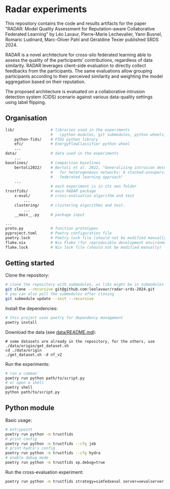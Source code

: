 # Radar experiments

This repository contains the code and results artifacts for the paper "RADAR: Model Quality Assessment for
Reputation-aware Collaborative Federated Learning" by Léo Lavaur, Pierre-Marie Lechevalier, Yann Busnel, Romaric Ludinard, Marc-Oliver Pahl and Géraldine Texier published SRDS 2024.

RADAR is a novel architecture for cross-silo federated learning able to assess the quality of the participants’ contributions, regardless of data similarity. RADAR leverages client-side evaluation to directly collect feedbacks from the participants. The same evaluations allow grouping participants according to their perceived similarity and weighting the model aggregation based on their reputation.

The proposed architecture is evaluated on a collaborative intrusion detection system (CIDS) scenario against various data-quality settings using label flipping.

## Organisation

```bash
lib/                # libraries used in the experiments
                    #   (python modules, git submodules, python wheels, ...)
    python-fids/    # FIDS python library
    efc/            # EnergyFlowClassifier python wheel
    ...
data/               # data used in the experiments
    ...
baselines/          # comparison baselines
    bertoli2022/    # Bertoli et al. 2022, "Generalizing intrusion detection
                    #   for heterogeneous networks: A stacked-unsupervised
                    #   federated learning approach"
    ...
                    # each experiment is in its own folder
trustfids/          # main RADAR package
    x-eval/         # cross-evaluation algorithm and test
        ...
    clustering/     # clustering algorithms and test.
        ...
    __main__.py     # package input

...
proto.py            # function prototypes
pyproject.toml      # Poetry configuration file
poetry.lock         # Poetry lock file (should not be modified manually)
flake.nix           # Nix Flake (for reproducible development environment)
flake.lock          # Nix lock file (should not be modified manually)
```

## Getting started

Clone the repository:

```bash
# clone the repository with submodules, as libs might be in submodules
git clone --recursive git@github.com:leolavaur/radar-srds-2024.git
# you can also pull the submodules after cloning
git submodule update --init --recursive
```

Install the dependencies:

```bash
# this project uses poetry for dependency management
poetry install
```

Download the data (see [data/README.md](data/README.md)):

```bashrcParams
# some datasets are already in the repository, for the others, use ./data/origin/get_dataset.sh
cd ./data/origin
./get_dataset.sh -d nf_v2
```

Run the experiments:

```bash
# run a comman`
poetry run python path/to/script.py
# or open a shell
poetry shell
python path/to/script.py
```

## Python module

Basic usage:

```bash
# entrypoint
poetry run python -m trustfids
# print config
poetry run python -m trustfids --cfg job
# print hydra's config
poetry run python -m trustfids --cfg hydra
# enable debug mode
poetry run python -m trustfids xp.debug=true
```

Run the cross-evaluation experiment:

```bash
poetry run python -m trustfids strategy=simfedxeval server=xevalserver client=xevalclient
```
